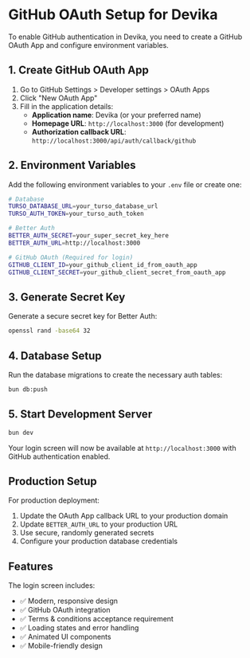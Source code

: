 # GitHub OAuth Setup for Devika

To enable GitHub authentication in Devika, you need to create a GitHub OAuth App and configure environment variables.

## 1. Create GitHub OAuth App

1. Go to GitHub Settings > Developer settings > OAuth Apps
2. Click "New OAuth App"
3. Fill in the application details:
   - **Application name**: Devika (or your preferred name)
   - **Homepage URL**: `http://localhost:3000` (for development)
   - **Authorization callback URL**: `http://localhost:3000/api/auth/callback/github`

## 2. Environment Variables

Add the following environment variables to your `.env` file or create one:

```bash
# Database
TURSO_DATABASE_URL=your_turso_database_url
TURSO_AUTH_TOKEN=your_turso_auth_token

# Better Auth
BETTER_AUTH_SECRET=your_super_secret_key_here
BETTER_AUTH_URL=http://localhost:3000

# GitHub OAuth (Required for login)
GITHUB_CLIENT_ID=your_github_client_id_from_oauth_app
GITHUB_CLIENT_SECRET=your_github_client_secret_from_oauth_app
```

## 3. Generate Secret Key

Generate a secure secret key for Better Auth:

```bash
openssl rand -base64 32
```

## 4. Database Setup

Run the database migrations to create the necessary auth tables:

```bash
bun db:push
```

## 5. Start Development Server

```bash
bun dev
```

Your login screen will now be available at `http://localhost:3000` with GitHub authentication enabled.

## Production Setup

For production deployment:

1. Update the OAuth App callback URL to your production domain
2. Update `BETTER_AUTH_URL` to your production URL
3. Use secure, randomly generated secrets
4. Configure your production database credentials

## Features

The login screen includes:
- ✅ Modern, responsive design
- ✅ GitHub OAuth integration
- ✅ Terms & conditions acceptance requirement
- ✅ Loading states and error handling
- ✅ Animated UI components
- ✅ Mobile-friendly design 